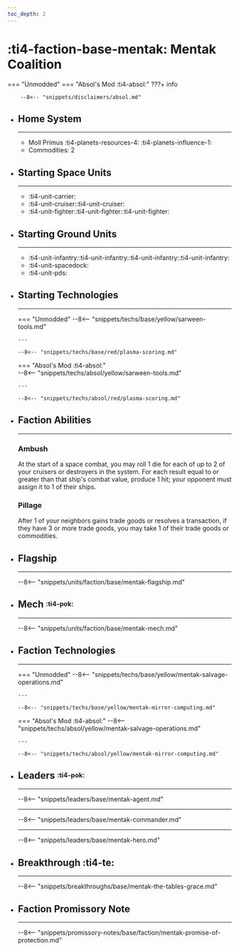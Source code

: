 ```yaml
---
toc_depth: 2
---
```


# :ti4-faction-base-mentak: Mentak Coalition
=== "Unmodded"
=== "Absol's Mod :ti4-absol:" 
    ???+ info

        --8<-- "snippets/disclaimers/absol.md"

<div class="grid cards" markdown>

-   ## __Home System__

    ---

    * Moll Primus :ti4-planets-resources-4: :ti4-planets-influence-1:
    * Commodities: 2

</div>

<div class="grid cards" markdown>

-   ## __Starting Space Units__

    ---

    * :ti4-unit-carrier:
    * :ti4-unit-cruiser::ti4-unit-cruiser:
    * :ti4-unit-fighter::ti4-unit-fighter::ti4-unit-fighter:

-   ## __Starting Ground Units__

    ---

    * :ti4-unit-infantry::ti4-unit-infantry::ti4-unit-infantry::ti4-unit-infantry:
    * :ti4-unit-spacedock:
    * :ti4-unit-pds:

-   ## __Starting Technologies__

    ---
    === "Unmodded"
        --8<-- "snippets/techs/base/yellow/sarween-tools.md"

        ---

        --8<-- "snippets/techs/base/red/plasma-scoring.md"

    === "Absol's Mod :ti4-absol:"  
        --8<-- "snippets/techs/absol/yellow/sarween-tools.md"

        ---

        --8<-- "snippets/techs/absol/red/plasma-scoring.md"

-   ## __Faction Abilities__

    ---
    ### **Ambush**
    
    At the start of a space combat, you may roll 1 die for each of up to 2 of your cruisers or destroyers in the system. 
    For each result equal to or greater than that ship's combat value, produce 1 hit; your opponent must assign it to 1 of their ships.

    ### **Pillage**
    
    After 1 of your neighbors gains trade goods or resolves a transaction, if they have 3 or more trade goods, you may take 1 of their trade goods or commodities.

-   ## __Flagship__

    ---
    --8<-- "snippets/units/faction/base/mentak-flagship.md"

-   ## __Mech__ <sup><sub>:ti4-pok:</sub></sup>

    ---
    --8<-- "snippets/units/faction/base/mentak-mech.md"

-   ## __Faction Technologies__

    ---
    === "Unmodded"
        --8<-- "snippets/techs/base/yellow/mentak-salvage-operations.md"

        ---

        --8<-- "snippets/techs/base/yellow/mentak-mirror-computing.md"

    === "Absol's Mod :ti4-absol:"
        --8<-- "snippets/techs/absol/yellow/mentak-salvage-operations.md"

        ---

        --8<-- "snippets/techs/absol/yellow/mentak-mirror-computing.md"

-   ## __Leaders__ <sup><sub>:ti4-pok:</sub></sup>

    ---
    
    --8<-- "snippets/leaders/base/mentak-agent.md"

    ---

    --8<-- "snippets/leaders/base/mentak-commander.md"

    ---

    --8<-- "snippets/leaders/base/mentak-hero.md"

- ## __Breakthrough__ :ti4-te:

    ---
    --8<-- "snippets/breakthroughs/base/mentak-the-tables-grace.md"

-   ## __Faction Promissory Note__

    ---
    --8<-- "snippets/promissory-notes/base/faction/mentak-promise-of-protection.md"

</div>